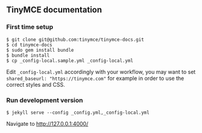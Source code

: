 ## TinyMCE documentation

### First time setup

    $ git clone git@github.com:tinymce/tinymce-docs.git
    $ cd tinymce-docs
    $ sudo gem install bundle
    $ bundle install
    $ cp _config-local.sample.yml _config-local.yml

Edit `_config-local.yml` accordingly with your workflow, you may want to set `shared_baseurl: "https://tinymce.com"` for example in order to use the correct styles and CSS.

### Run development version

    $ jekyll serve --config _config.yml,_config-local.yml

Navigate to http://127.0.0.1:4000/
